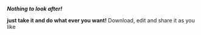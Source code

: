 ***Nothing to look after!***

**just take it and do what ever you want!**
Download, edit and share it as you like

